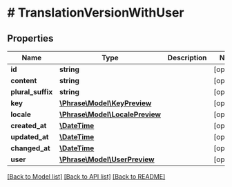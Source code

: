 # # TranslationVersionWithUser

## Properties

Name | Type | Description | Notes
------------ | ------------- | ------------- | -------------
**id** | **string** |  | [optional] 
**content** | **string** |  | [optional] 
**plural_suffix** | **string** |  | [optional] 
**key** | [**\Phrase\Model\KeyPreview**](KeyPreview.md) |  | [optional] 
**locale** | [**\Phrase\Model\LocalePreview**](LocalePreview.md) |  | [optional] 
**created_at** | [**\DateTime**](\DateTime.md) |  | [optional] 
**updated_at** | [**\DateTime**](\DateTime.md) |  | [optional] 
**changed_at** | [**\DateTime**](\DateTime.md) |  | [optional] 
**user** | [**\Phrase\Model\UserPreview**](UserPreview.md) |  | [optional] 

[[Back to Model list]](../../README.md#documentation-for-models) [[Back to API list]](../../README.md#documentation-for-api-endpoints) [[Back to README]](../../README.md)


